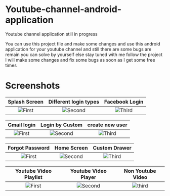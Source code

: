 # Youtube-channel-android-application
Youtube channel application still in progress 

You can use this project file and make some changes and use this android application for your youtube channel and still there are some bugs are remain you can solve by yourself else stay tuned with me follow the project I will make some changes and fix some bugs as soon as I get some free times

# Screenshots

| Splash Screen | Different login types | Facebook Login
|:-:|:-:|:-:|
| ![First](https://github.com/mayurkadampro/Youtube-channel-android-application/blob/master/Snapshots/Splash%20Screen.png) | ![Second](https://github.com/mayurkadampro/Youtube-channel-android-application/blob/master/Snapshots/Login%20by%20different%20way.png) | ![Third](https://github.com/mayurkadampro/Youtube-channel-android-application/blob/master/Snapshots/facebook%20login.png)

| Gmail login | Login by Custom | create new user
|:-:|:-:|:-:|
| ![First](https://github.com/mayurkadampro/Youtube-channel-android-application/blob/master/Snapshots/gmail%20login.png) | ![Second](https://github.com/mayurkadampro/Youtube-channel-android-application/blob/master/Snapshots/login%20by%20new%20user.png) | ![Third](https://github.com/mayurkadampro/Youtube-channel-android-application/blob/master/Snapshots/create%20account.png) |


| Forgot Password | Home Screen | Custom Drawer
|:-:|:-:|:-:|
| ![First](https://github.com/mayurkadampro/Youtube-channel-android-application/blob/master/Snapshots/forgot%20password.png) | ![Second](https://github.com/mayurkadampro/Youtube-channel-android-application/blob/master/Snapshots/home%20screen.png) | ![Third](https://github.com/mayurkadampro/Youtube-channel-android-application/blob/master/Snapshots/drawer.png)

| Youtube Video Playlist | Youtube Video Player | Non Youtube Video 
|:-:|:-:|:-:|
| ![First](https://github.com/mayurkadampro/Youtube-channel-android-application/blob/master/Snapshots/youtube%20video%20playlist.png) | ![Second](https://github.com/mayurkadampro/Youtube-channel-android-application/blob/master/Snapshots/youtube%20video%20player.png) | ![third](https://github.com/mayurkadampro/Youtube-channel-android-application/blob/master/Snapshots/Non%20youtube%20video.png)

